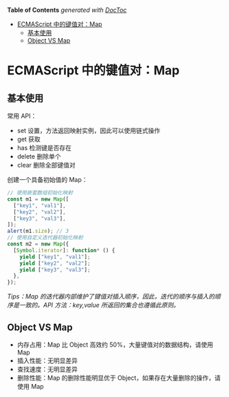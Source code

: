 <!-- START doctoc generated TOC please keep comment here to allow auto update -->
<!-- DON'T EDIT THIS SECTION, INSTEAD RE-RUN doctoc TO UPDATE -->

**Table of Contents** _generated with [DocToc](https://github.com/thlorenz/doctoc)_

- [ECMAScript 中的键值对：Map](#ecmascript-中的键值对map)
  - [基本使用](#基本使用)
  - [Object VS Map](#object-vs-map)

<!-- END doctoc generated TOC please keep comment here to allow auto update -->

# ECMAScript 中的键值对：Map

## 基本使用

常用 API：

- set 设置，方法返回映射实例，因此可以使用链式操作
- get 获取
- has 检测键是否存在
- delete 删除单个
- clear 删除全部键值对

创建一个具备初始值的 Map：

```js
// 使用嵌套数组初始化映射
const m1 = new Map([
  ["key1", "val1"],
  ["key2", "val2"],
  ["key3", "val3"],
]);
alert(m1.size); // 3
// 使用自定义迭代器初始化映射
const m2 = new Map({
  [Symbol.iterator]: function* () {
    yield ["key1", "val1"];
    yield ["key2", "val2"];
    yield ["key3", "val3"];
  },
});
```

_Tips：Map 的迭代器内部维护了键值对插入顺序，因此，迭代的顺序与插入的顺序是一致的。API 方法：key,value 所返回的集合也遵循此原则。_

## Object VS Map

- 内存占用：Map 比 Object 高效约 50%，大量键值对的数据结构，请使用 Map
- 插入性能：无明显差异
- 查找速度：无明显差异
- 删除性能：Map 的删除性能明显优于 Object，如果存在大量删除的操作，请使用 Map
